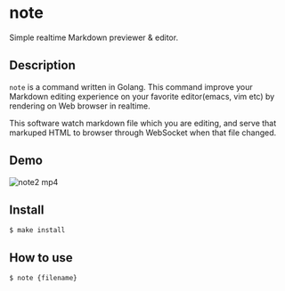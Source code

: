 note
===

Simple realtime Markdown previewer & editor.

## Description

`note` is a command written in Golang.
This command improve your Markdown editing experience on your favorite editor(emacs, vim etc) by rendering on Web browser in realtime.

This software watch markdown file which you are editing, and serve that markuped HTML to browser through WebSocket when that file changed.

## Demo

![note2 mp4](https://user-images.githubusercontent.com/6121271/43771050-f421ce64-9a78-11e8-9457-256234365032.gif)

## Install

```shell
$ make install
```

## How to use

```shell
$ note {filename}
```
